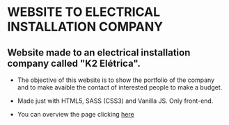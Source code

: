 # WEBSITE TO ELECTRICAL INSTALLATION COMPANY 

## Website made to an electrical installation company called "K2 Elétrica".

* The objective of this website is to show the portfolio of the company and to make avaible the contact of interested people to make a budget.

* Made just with HTML5, SASS (CSS3) and Vanilla JS. Only front-end.

* You can overview the page clicking <a href="https://kameikay.github.io/k2eletrica-website-v1/pages/index.html">here</a>
